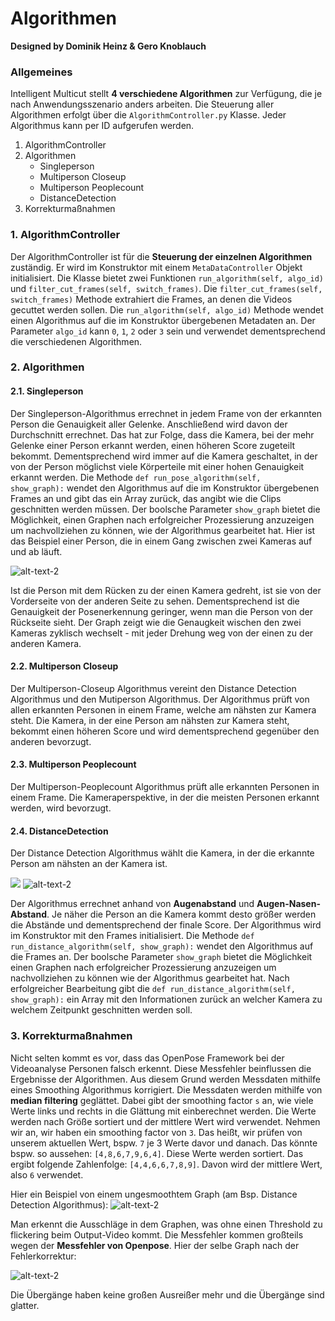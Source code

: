 # Algorithmen   
<b>Designed by Dominik Heinz & Gero Knoblauch</b>

### Allgemeines
Intelligent Multicut stellt <b>4 verschiedene Algorithmen</b> zur Verfügung, die je nach Anwendungsszenario anders arbeiten. Die Steuerung aller Algorithmen erfolgt über die <code>AlgorithmController.py</code> Klasse. Jeder Algorithmus kann per ID aufgerufen werden.

1. AlgorithmController
2. Algorithmen
   * Singleperson
   * Multiperson Closeup
   * Multiperson Peoplecount
   * DistanceDetection  
3. Korrekturmaßnahmen

### 1. AlgorithmController 

Der AlgorithmController ist für die <b>Steuerung der einzelnen Algorithmen</b> zuständig.
Er wird im Konstruktor mit einem <code>MetaDataController</code> Objekt initialisiert.
Die Klasse bietet zwei Funktionen <code>run_algorithm(self, algo_id)</code> und <code>filter_cut_frames(self, switch_frames)</code>.
Die <code>filter_cut_frames(self, switch_frames)</code> Methode extrahiert die Frames, an denen die Videos gecuttet werden sollen.
Die <code>run_algorithm(self, algo_id)</code> Methode wendet einen Algorithmus auf die im Konstruktor übergebenen Metadaten an. Der Parameter <code>algo_id</code> kann <code>0</code>, <code>1</code>, <code>2</code> oder <code>3</code> sein und verwendet dementsprechend die verschiedenen Algorithmen.

### 2. Algorithmen

#### 2.1. Singleperson

Der Singleperson-Algorithmus errechnet in jedem Frame von der erkannten Person die Genauigkeit aller Gelenke.
Anschließend wird davon der Durchschnitt errechnet. Das hat zur Folge, dass die Kamera, bei der mehr Gelenke einer Person erkannt werden, einen höheren Score zugeteilt bekommt. Dementsprechend wird immer auf die Kamera geschaltet, in der von der Person möglichst viele Körperteile mit einer hohen Genauigkeit erkannt werden.
Die Methode <code>def run_pose_algorithm(self, show_graph):</code> wendet den Algorithmus auf die im Konstruktor übergebenen Frames an und gibt das ein Array zurück, das angibt wie die Clips geschnitten werden müssen.
Der boolsche Parameter <code>show_graph</code> bietet die Möglichkeit, einen Graphen nach erfolgreicher Prozessierung anzuzeigen um nachvollziehen zu können, wie der Algorithmus gearbeitet hat.
Hier ist das Beispiel einer Person, die in einem Gang zwischen zwei Kameras auf und ab läuft.

![alt-text-2](https://i.imgur.com/alesAzE.jpg)

Ist die Person mit dem Rücken zu der einen Kamera gedreht, ist sie von der Vorderseite von der anderen Seite zu sehen.
Dementsprechend ist die Genauigkeit der Posenerkennung geringer, wenn man die Person von der Rückseite sieht.
Der Graph zeigt wie die Genaugkeit wischen den zwei Kameras zyklisch wechselt - mit jeder Drehung weg von der einen zu der anderen Kamera.

#### 2.2. Multiperson Closeup

Der Multiperson-Closeup Algorithmus vereint den Distance Detection Algorithmus und den Mutiperson Algorithmus.
Der Algorithmus prüft von allen erkannten Personen in einem Frame, welche am nähsten zur Kamera steht.
Die Kamera, in der eine Person am nähsten zur Kamera steht, bekommt einen höheren Score und wird dementsprechend gegenüber den anderen bevorzugt.

#### 2.3. Multiperson Peoplecount

Der Multiperson-Peoplecount Algorithmus prüft alle erkannten Personen in einem Frame. Die Kameraperspektive, in der die meisten Personen erkannt werden, wird bevorzugt.

#### 2.4. DistanceDetection

Der Distance Detection Algorithmus wählt die Kamera, in der die erkannte Person am nähsten an der Kamera ist.

<img src="Distance1.gif?raw=true"> ![alt-text-2](https://i.imgur.com/aDejcoV.jpg)

Der Algorithmus errechnet anhand von <b>Augenabstand</b> und <b>Augen-Nasen-Abstand</b>.
Je näher die Person an die Kamera kommt desto größer werden die Abstände und dementsprechend der finale Score.
Der Algorithmus wird im Konstruktor mit den Frames initialisiert.
Die Methode <code>def run_distance_algorithm(self, show_graph):</code> wendet den Algorithmus auf die Frames an.
Der boolsche Parameter <code>show_graph</code> bietet die Möglichkeit einen Graphen nach erfolgreicher Prozessierung anzuzeigen um nachvollziehen zu können wie der Algorithmus gearbeitet hat.
Nach erfolgreicher Bearbeitung gibt die <code>def run_distance_algorithm(self, show_graph):</code> ein Array mit den Informationen zurück an welcher Kamera zu welchem Zeitpunkt geschnitten werden soll.

### 3. Korrekturmaßnahmen

Nicht selten kommt es vor, dass das OpenPose Framework bei der Videoanalyse Personen falsch erkennt. Diese Messfehler beinflussen die Ergebnisse der Algorithmen. 
Aus diesem Grund werden Messdaten mithilfe eines Smoothing Algorithmus korrigiert.
Die Messdaten werden mithilfe von <b>median filtering</b> geglättet.
Dabei gibt der smoothing factor <code>s</code> an, wie viele Werte links und rechts in die Glättung mit einberechnet werden.
Die Werte werden nach Größe sortiert und der mittlere Wert wird verwendet.
Nehmen wir an, wir haben ein smoothing factor von <code>3</code>.
Das heißt, wir prüfen von unserem aktuellen Wert, bspw. <code>7</code> je 3 Werte davor und danach.
Das könnte bspw. so aussehen: <code>[4,8,6,7,9,6,4]</code>. Diese Werte werden sortiert. Das ergibt folgende Zahlenfolge:
<code>[4,4,6,6,7,8,9]</code>. Davon wird der mittlere Wert, also <code>6</code> verwendet.

Hier ein Beispiel von einem ungesmoothtem Graph (am Bsp. Distance Detection Algorithmus):
![alt-text-2](https://i.imgur.com/mniifra.jpg)

Man erkennt die Ausschläge in dem Graphen, was ohne einen Threshold zu flickering beim Output-Video kommt.
Die Messfehler kommen großteils wegen der <b>Messfehler von Openpose</b>.
Hier der selbe Graph nach der Fehlerkorrektur:

![alt-text-2](https://i.imgur.com/NC5ECoW.jpg)

Die Übergänge haben keine großen Ausreißer mehr und die Übergänge sind glatter.
